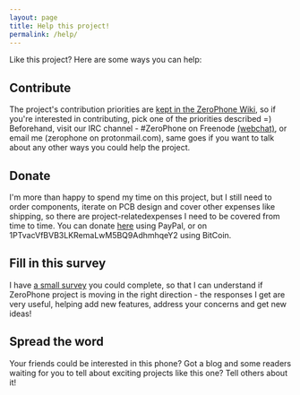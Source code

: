 ```yaml
---
layout: page
title: Help this project!
permalink: /help/
---
```


Like this project? Here are some ways you can help:

## Contribute

The project's contribution priorities are [kept in the ZeroPhone Wiki](wiki.zerophone.org/index.php/Contribution_Priorities), so if you're interested in contributing, pick one of the priorities described =) Beforehand, visit our IRC channel - #ZeroPhone on Freenode [(webchat)](http://webchat.freenode.net/?channels=%23ZeroPhone), or email me (zerophone on protonmail.com), same goes if you want to talk about any other ways you could help the project.

## Donate

I'm more than happy to spend my time on this project, but I still need to order components, iterate on PCB design and cover other expenses like shipping, so there are project-relatedexpenses I need to be covered from time to time. You can donate [here](https://www.paypal.me/TheZeroPhone) using PayPal, or on 1PTvacVfBVB3LKRemaLwM5BQ9AdhmhqeY2 using BitCoin. 

## Fill in this survey

I have [a small survey]({{site.baseurl}}/survey/) you could complete, so that I can understand if ZeroPhone project is moving in the right direction - the responses I get are very useful, helping add new features, address your concerns and get new ideas!

## Spread the word

Your friends could be interested in this phone? Got a blog and some readers waiting for you to tell about exciting projects like this one? Tell others about it!
